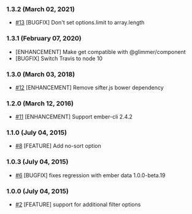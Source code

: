 ### 1.3.2 (March 02, 2021)

- [#13](https://github.com/lazybensch/ember-cli-filter-by-query/pull/13) [BUGFIX] Don't set options.limit to array.length

### 1.3.1 (February 07, 2020)

- [ENHANCEMENT] Make get compatible with @glimmer/component
- [BUGFIX] Switch Travis to node 10

### 1.3.0 (March 03, 2018)

- [#12](https://github.com/lazybensch/ember-cli-filter-by-query/pull/12) [ENHANCEMENT] Remove sifter.js bower dependency

### 1.2.0 (March 12, 2016)

- [#11](https://github.com/lazybensch/ember-cli-filter-by-query/pull/11) [ENHANCEMENT] Support ember-cli 2.4.2

### 1.1.0 (July 04, 2015)

- [#8](https://github.com/lazybensch/ember-cli-filter-by-query/pull/8) [FEATURE] Add no-sort option

### 1.0.3 (July 04, 2015)

- [#6](https://github.com/lazybensch/ember-cli-filter-by-query/pull/6) [BUGFIX] fixes regression with ember data 1.0.0-beta.19

### 1.0.0 (July 04, 2015)

- [#2](https://github.com/lazybensch/ember-cli-filter-by-query/pull/2) [FEATURE] support for additional filter options
